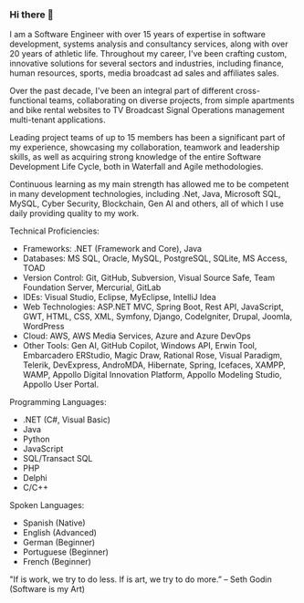 ### Hi there 👋
I am a Software Engineer with over 15 years of expertise in software development, systems analysis and consultancy services, along with over 20 years of athletic life. Throughout my career, I've been crafting custom, innovative solutions for several sectors and industries, including finance, human resources, sports, media broadcast ad sales and affiliates sales.

Over the past decade, I've been an integral part of different cross-functional teams, collaborating on diverse projects, from simple apartments and bike rental websites to TV Broadcast Signal Operations management multi-tenant applications.

Leading project teams of up to 15 members has been a significant part of my experience, showcasing my collaboration, teamwork and leadership skills, as well as acquiring strong knowledge of the entire Software Development Life Cycle, both in Waterfall and Agile methodologies.

Continuous learning as my main strength has allowed me to be competent in many development technologies, including .Net, Java, Microsoft SQL, MySQL, Cyber Security, Blockchain, Gen AI and others, all of which I use daily providing quality to my work.

Technical Proficiencies:
- Frameworks: .NET (Framework and Core), Java
- Databases: MS SQL, Oracle, MySQL, PostgreSQL, SQLite, MS Access, TOAD
- Version Control: Git, GitHub, Subversion, Visual Source Safe, Team Foundation Server, Mercurial, GitLab
- IDEs: Visual Studio, Eclipse, MyEclipse, IntelliJ Idea
- Web Technologies: ASP.NET MVC, Spring Boot, Rest API, JavaScript, GWT, HTML, CSS, XML, Symfony, Django, CodeIgniter, Drupal, Joomla, WordPress
- Cloud: AWS, AWS Media Services, Azure and Azure DevOps
- Other Tools: Gen AI, GitHub Copilot, Windows API, Erwin Tool, Embarcadero ERStudio, Magic Draw, Rational Rose, Visual Paradigm, Telerik, DevExpress, AndroMDA, Hibernate, Spring, Icefaces, XAMPP, WAMP, Appollo Digital Innovation Platform, Appollo Modeling Studio, Appollo User Portal.

Programming Languages:
- .NET (C#, Visual Basic)
- Java
- Python
- JavaScript
- SQL/Transact SQL
- PHP
- Delphi
- C/C++


Spoken Languages:
- Spanish (Native)
- English (Advanced)
- German (Beginner)
- Portuguese (Beginner)
- French (Beginner)


"If is work, we try to do less. If is art, we try to do more.” – Seth Godin
(Software is my Art)

<!--
**jpbarcenas/jpbarcenas** is a ✨ _special_ ✨ repository because its `README.md` (this file) appears on your GitHub profile.

Here are some ideas to get you started:

- 🔭 I’m currently working on ...
- 🌱 I’m currently learning ...
- 👯 I’m looking to collaborate on ...
- 🤔 I’m looking for help with ...
- 💬 Ask me about ...
- 📫 How to reach me: ...
- 😄 Pronouns: ...
- ⚡ Fun fact: ...
-->

